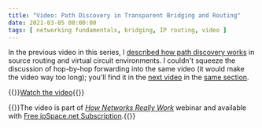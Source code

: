 ```yaml
---
title: "Video: Path Discovery in Transparent Bridging and Routing"
date: 2021-03-05 08:00:00
tags: [ networking fundamentals, bridging, IP routing, video ]
---
```

In the previous video in this series, I [described how path discovery works](/2021/02/video-finding-paths-across-network.html) in source routing and virtual circuit environments. I couldn't squeeze the discussion of hop-by-hop forwarding into the same video (it would make the video way too long); you'll find it in the [next video](https://my.ipspace.net/bin/get/Net101/SW5%20-%20Transparent%20Bridging%20and%20Routing.mp4?doccode=Net101) in the [same section](https://my.ipspace.net/bin/list?id=Net101#SWITCH).

{{<jump>}}[Watch the video](https://my.ipspace.net/bin/get/Net101/SW5%20-%20Transparent%20Bridging%20and%20Routing.mp4?doccode=Net101){{</jump>}}

{{<note info>}}The video is part of _[How Networks Really Work](https://www.ipspace.net/Net101)_ webinar and available with [Free ipSpace.net Subscription](https://www.ipspace.net/Subscription/Free).{{</note>}}
